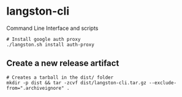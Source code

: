 # langston-cli
Command Line Interface and scripts

```shell
# Install google auth proxy
./langston.sh install auth-proxy
```

## Create a new release artifact

```shell
# Creates a tarball in the dist/ folder
mkdir -p dist && tar -zcvf dist/langston-cli.tar.gz --exclude-from=".archiveignore" .
```